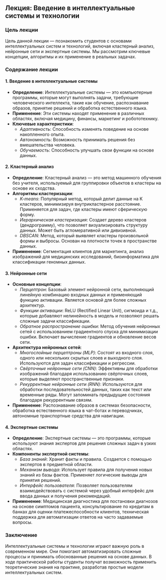 ## Лекция: Введение в интеллектуальные системы и технологии

### **Цель лекции**
Цель данной лекции — познакомить студентов с основами интеллектуальных систем и технологий, включая кластерный анализ, нейронные сети и экспертные системы. Мы рассмотрим ключевые концепции, алгоритмы и их применение в реальных задачах.

### **Содержание лекции**

#### **1. Введение в интеллектуальные системы**
- **Определение**: Интеллектуальные системы — это компьютерные программы, которые могут выполнять задачи, требующие человеческого интеллекта, такие как обучение, распознавание образов, принятие решений и обработка естественного языка.
- **Применение**: Эти системы находят применение в различных областях, включая медицину, финансы, маркетинг и робототехнику.
- **Ключевые характеристики**:
  - *Адаптивность*: Способность изменять поведение на основе накопленного опыта.
  - *Автономность*: Возможность принимать решения без вмешательства человека.
  - *Обучаемость*: Способность улучшать свои функции на основе данных.

#### **2. Кластерный анализ**
- **Определение**: Кластерный анализ — это метод машинного обучения без учителя, используемый для группировки объектов в кластеры на основе их сходства.
- **Алгоритмы кластеризации**:
  - *K-means*: Популярный метод, который делит данные на K кластеров, минимизируя внутрикластерное расстояние. Применяется для задач, где кластеры имеют сферическую форму.
  - *Иерархическая кластеризация*: Создает дерево кластеров (дендрограмму), что позволяет визуализировать структуру данных. Может быть агломеративной или дивизивной.
  - *DBSCAN*: Метод, который выявляет кластеры произвольной формы и выбросы. Основан на плотности точек в пространстве данных.
- **Применение**: Сегментация клиентов для маркетинга, анализ изображений для медицинских исследований, биоинформатика для классификации геномных данных.

#### **3. Нейронные сети**
- **Основные концепции**:
  - *Перцептрон*: Базовый элемент нейронной сети, выполняющий линейную комбинацию входных данных и применяющий функцию активации. Является основой для более сложных архитектур.
  - *Функции активации*: ReLU (Rectified Linear Unit), сигмоида и т.д., которые добавляют нелинейность в модель и позволяют решать сложные задачи классификации.
  - *Обратное распространение ошибки*: Метод обучения нейронных сетей с использованием градиентного спуска для минимизации ошибки. Включает вычисление градиентов и обновление весов сети.
- **Архитектура нейронных сетей**:
  - *Многослойные перцептроны (MLP)*: Состоят из входного слоя, одного или нескольких скрытых слоев и выходного слоя. Используются для задач классификации и регрессии.
  - *Свёрточные нейронные сети (CNN)*: Эффективны для обработки изображений благодаря использованию свёрточных слоев, которые выделяют пространственные признаки.
  - *Рекуррентные нейронные сети (RNN)*: Используются для обработки последовательностей данных, таких как текст или временные ряды. Могут запоминать предыдущие состояния благодаря рекуррентным связям.
- **Применение**: Распознавание образов в системах безопасности, обработка естественного языка в чат-ботах и переводчиках, автономные транспортные средства для навигации.

#### **4. Экспертные системы**
- **Определение**: Экспертные системы — это программы, которые используют знания экспертов для решения сложных задач в узких областях.
- **Компоненты экспертной системы**:
  - *База знаний*: Хранит факты и правила. Создается с помощью экспертов в предметной области.
  - *Механизм вывода*: Использует правила для получения новых знаний из базы фактов. Применяет логические выводы для принятия решений.
  - *Интерфейс пользователя*: Позволяет пользователям взаимодействовать с системой через удобный интерфейс для ввода данных и получения рекомендаций.
- **Применение**: Медицинская диагностика для постановки диагнозов на основе симптомов пациента, консультирование по кредитам в банках для оценки платежеспособности клиентов, техническая поддержка для автоматизации ответов на часто задаваемые вопросы.

### **Заключение**
Интеллектуальные системы и технологии играют важную роль в современном мире. Они помогают автоматизировать сложные процессы и принимать обоснованные решения на основе данных. В ходе практической работы студенты получат возможность применить теоретические знания на практике, разработав простые модели интеллектуальных систем.
